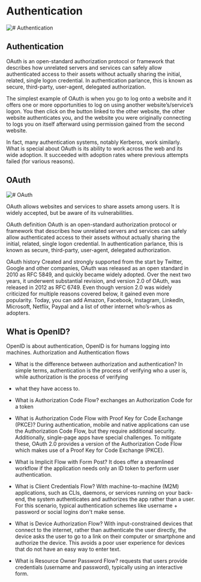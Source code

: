 # Authentication

![# Authentication](https://www.cisco.com/c/en/us/products/security/identity-services-engine/what-is-user-authentication-policy/jcr:content/Grid/subcategory_atl_d1dc/layout-subcategory-atl/anchor_info_6e7e.img.png/1612244099055.png)

## Authentication
OAuth is an open-standard authorization protocol or framework that describes how unrelated servers and services can safely allow authenticated access to their assets without actually sharing the initial, related, single logon credential. In authentication parlance, this is known as secure, third-party, user-agent, delegated authorization.

The simplest example of OAuth is when you go to log onto a website and it offers one or more opportunities to log on using another website’s/service’s logon. You then click on the button linked to the other website, the other website authenticates you, and the website you were originally connecting to logs you on itself afterward using permission gained from the second website.

In fact, many authentication systems, notably Kerberos, work similarly. What is special about OAuth is its ability to work across the web and its wide adoption. It succeeded with adoption rates where previous attempts failed (for various reasons).

## OAuth

![# OAuth](https://i.ytimg.com/vi/CPbvxxslDTU/maxresdefault.jpg)


OAuth allows websites and services to share assets among users. It is widely accepted, but be aware of its vulnerabilities.

OAuth definition
OAuth is an open-standard authorization protocol or framework that describes how unrelated servers and services can safely allow authenticated access to their assets without actually sharing the initial, related, single logon credential. In authentication parlance, this is known as secure, third-party, user-agent, delegated authorization.

OAuth history
Created and strongly supported from the start by Twitter, Google and other companies, OAuth was released as an open standard in 2010 as RFC 5849, and quickly became widely adopted. Over the next two years, it underwent substantial revision, and version 2.0 of OAuth, was released in 2012 as RFC 6749. Even though version 2.0 was widely criticized for multiple reasons covered below, it gained even more popularity. Today, you can add Amazon, Facebook, Instagram, LinkedIn, Microsoft, Netflix, Paypal and a list of other internet who’s-whos as adopters.


## What is OpenID?

OpenID is about authentication, OpenID is for humans logging into machines.
 Authorization and Authentication flows

 
 - What is the difference between authorization and authentication?
In simple terms, authentication is the process of verifying who a user is, while authorization is the process of verifying 

- what they have access to.

- What is Authorization Code Flow?
exchanges an Authorization Code for a token

- What is Authorization Code Flow with Proof Key for Code Exchange (PKCE)?
During authentication, mobile and native applications can use the Authorization Code Flow, but they require additional security. Additionally, single-page apps have special challenges. To mitigate these, OAuth 2.0 provides a version of the Authorization Code Flow which makes use of a Proof Key for Code Exchange (PKCE).

- What is Implicit Flow with Form Post?
It does offer a streamlined workflow if the application needs only an ID token to perform user authentication.

- What is Client Credentials Flow?
With machine-to-machine (M2M) applications, such as CLIs, daemons, or services running on your back-end, the system authenticates and authorizes the app rather than a user. For this scenario, typical authentication schemes like username + password or social logins don't make sense.

- What is Device Authorization Flow?
With input-constrained devices that connect to the internet, rather than authenticate the user directly, the device asks the user to go to a link on their computer or smartphone and authorize the device. This avoids a poor user experience for devices that do not have an easy way to enter text.

- What is Resource Owner Password Flow?
requests that users provide credentials (username and password), typically using an interactive form.
